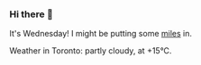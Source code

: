 ### Hi there :wave:

It's Wednesday! I might be putting some [miles](https://www.strava.com/athletes/889963) in.

Weather in Toronto: partly cloudy, at +15°C.
